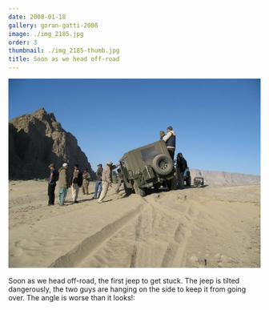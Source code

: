 ```yaml
---
date: 2008-01-18
gallery: goran-gatti-2008
image: ./img_2185.jpg
order: 3
thumbnail: ./img_2185-thumb.jpg
title: Soon as we head off-road
---
```


![Soon as we head off-road](./img_2185.jpg)

Soon as we head off-road, the first jeep to get stuck. The jeep is tilted dangerously, the two guys are hanging on the side to keep it from going over. The angle is worse than it looks!: